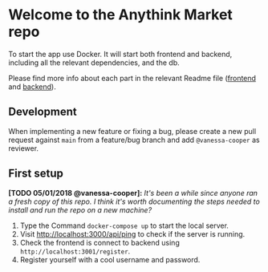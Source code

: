 # Welcome to the Anythink Market repo

To start the app use Docker. It will start both frontend and backend, including all the relevant dependencies, and the db.

Please find more info about each part in the relevant Readme file ([frontend](frontend/readme.md) and [backend](backend/README.md)).

## Development

When implementing a new feature or fixing a bug, please create a new pull request against `main` from a feature/bug branch and add `@vanessa-cooper` as reviewer.

## First setup

**[TODO 05/01/2018 @vanessa-cooper]:** _It's been a while since anyone ran a fresh copy of this repo. I think it's worth documenting the steps needed to install and run the repo on a new machine?_

1. Type the Command `docker-compose up` to start the local server.
2. Visit [http://localhost:3000/api/ping](http://localhost:3000/api/ping) to check if the server is running.
3. Check the frontend is connect to backend using `http://localhost:3001/register`.
4. Register yourself with a cool username and password.
